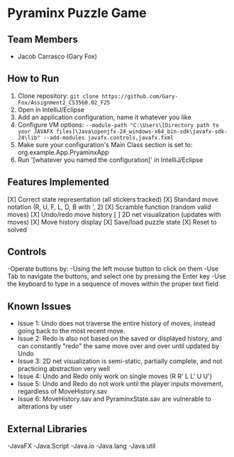 # Pyraminx Puzzle Game

## Team Members
- Jacob Carrasco (Gary Fox)

## How to Run
1. Clone repository: `git clone https://github.com/Gary-Fox/Assignment2_CS3560.02_F25`
2. Open in IntelliJ/Eclipse
3. Add an application configuration, name it whatever you like
3. Configure VM options: `--module-path "C:\Users\[Directory path to your JAVAFX files]\Java\openjfx-24_windows-x64_bin-sdk\javafx-sdk-24\lib" --add-modules javafx.controls,javafx.fxml`
4. Make sure your configuration's Main Class section is set to: org.example.App.PryaminxApp
5. Run '[whatever you named the configuration]' in IntelliJ/Eclipse

## Features Implemented
[X] Correct state representation (all stickers tracked)
[X] Standard move notation (R, U, F, L, D, B with ', 2)
[X] Scramble function (random valid moves)
[X] Undo/redo move history
[ ] 2D net visualization (updates with moves)
[X] Move history display
[X] Save/load puzzle state
[X] Reset to solved

## Controls
-Operate buttons by:
	-Using the left mouse button to click on them
	-Use Tab to navigate the buttons, and select one by pressing the Enter key
-Use the keyboard to type in a sequence of moves within the proper text field

## Known Issues
- Issue 1: Undo does not traverse the entire history of moves, instead going back to the most recent move.
- Issue 2: Redo is also not based on the saved or displayed history, and can constantly "redo" the same move over and over until updated by Undo
- Issue 3: 2D net visualization is semi-static, partially complete, and not practicing abstraction very well
- Issue 4: Undo and Redo only work on single moves (R R' L L' U U')
- Issue 5: Undo and Redo do not work until the player inputs movement, regardless of MoveHistory.sav
- Issue 6: MoveHistory.sav and PyraminxState.sav are vulnerable to alterations by user

## External Libraries
-JavaFX
-Java.Script
-Java.io
-Java.lang
-Java.util